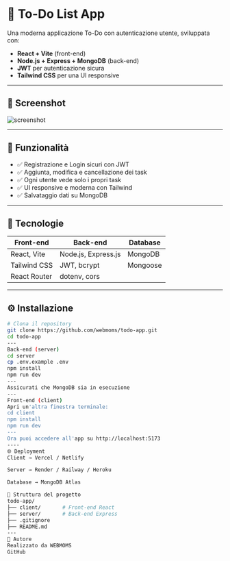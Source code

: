 # 📝 To-Do List App

Una moderna applicazione To-Do con autenticazione utente, sviluppata con:

- **React + Vite** (front-end)
- **Node.js + Express + MongoDB** (back-end)
- **JWT** per autenticazione sicura
- **Tailwind CSS** per una UI responsive

---

## 📸 Screenshot

![screenshot](https://via.placeholder.com/800x400?text=TODO+App+Screenshot)

---

## 🚀 Funzionalità

- ✅ Registrazione e Login sicuri con JWT
- ✅ Aggiunta, modifica e cancellazione dei task
- ✅ Ogni utente vede solo i propri task
- ✅ UI responsive e moderna con Tailwind
- ✅ Salvataggio dati su MongoDB

---

## 🧠 Tecnologie

| Front-end        | Back-end              | Database    |
|------------------|-----------------------|-------------|
| React, Vite      | Node.js, Express.js   | MongoDB     |
| Tailwind CSS     | JWT, bcrypt           | Mongoose    |
| React Router     | dotenv, cors          |             |

---

## ⚙️ Installazione


```bash
# Clona il repository
git clone https://github.com/webmoms/todo-app.git
cd todo-app
---
Back-end (server)
cd server
cp .env.example .env
npm install
npm run dev
---
Assicurati che MongoDB sia in esecuzione
---
Front-end (client)
Apri un'altra finestra terminale:
cd client
npm install
npm run dev
---
Ora puoi accedere all'app su http://localhost:5173
----
🌐 Deployment
Client → Vercel / Netlify

Server → Render / Railway / Heroku

Database → MongoDB Atlas

📁 Struttura del progetto
todo-app/
├── client/       # Front-end React
├── server/       # Back-end Express
├── .gitignore
├── README.md
---
🙌 Autore
Realizzato da WEBMOMS
GitHub




